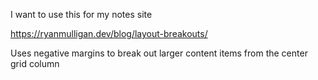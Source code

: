 I want to use this for my notes site

https://ryanmulligan.dev/blog/layout-breakouts/

Uses negative margins to break out larger content items from the center grid column